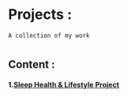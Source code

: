 # Projects :
`A collection of my work`
#
## Content :
#### 1.[Sleep Health & Lifestyle Project](https://github.com/shubhamkadam10009/Other/tree/main/End%20to%20End%20Projects/Sleep_health_and_lifestyle/Sleep_Health_and_lifestyle)
